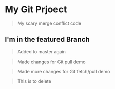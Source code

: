 # My Git Prjoect

> My scary merge conflict code

## I'm in the featured Branch

> Added to master again

> Made changes for Git pull demo

> Made more changes for Git fetch/pull demo

> This is to delete
